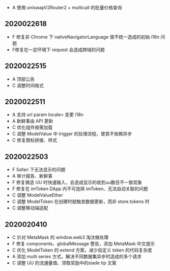 
- A 使用 uniswapV2Router2 + multicall 的批量价格查询

## 2020022618

- F 修复非 Chrome 下 nativeNavigatorLanguage 值不统一造成的初始 i18n 问题
- F修复在一定环境下 request 会造成跨域的问题

## 2020022515

- A 顶部公告
- C 调整时间格式

## 2020022511

- A 支持 url param locale= 变更 i18n
- A 新鲜事由 API 更新
- C 优化组件按需加载
- C 调整 ModelValue 中 trigger 的处理流程，使其不依赖异步
- C 修复图标拼接、样式

## 2020022503

- F Safari 下无法显示的问题
- A 审计报告、新鲜事
- F 修复铸造 UU 时快速输入，会造成显示的收到uu数目不一致现象
- F 修复在 imToken DApp 内不可选择 imToken、无法自动关联的问题
- C 调整 ModelValueEther
- C 调整 ModelToken 在创建时就触发数据更新，而非 store.tokens 时
- C 调整移动端适配

## 2020020410

- C 针对 MetaMask 的 window.web3 淘汰做处理
- F 修复 components、globalMessage 警告，添加 MetaMask 中文提示
- C 优化 ModelToken 的 extend 方案，减少自定义 token 的代码复杂度
- A 添加 multi series 方式，解决不同数据集异步时造成的多个请求
- C 调整 UU 的流通量值、领取奖励中的siade tip 文案
